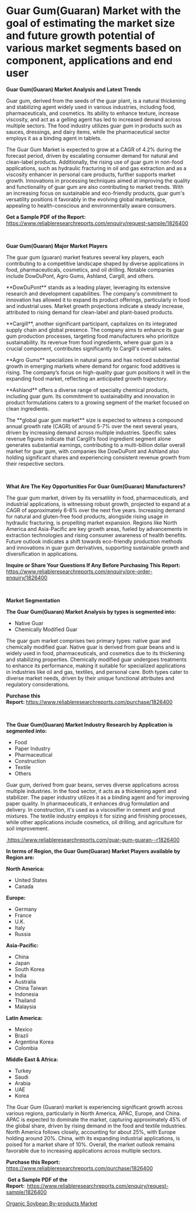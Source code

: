 <p><h1>Guar Gum(Guaran) Market with the goal of estimating the market size and future growth potential of various market segments based on component, applications and end user</h1></p><p><strong>Guar Gum(Guaran) Market Analysis and Latest Trends</strong></p>
<p><p>Guar gum, derived from the seeds of the guar plant, is a natural thickening and stabilizing agent widely used in various industries, including food, pharmaceuticals, and cosmetics. Its ability to enhance texture, increase viscosity, and act as a gelling agent has led to increased demand across multiple sectors. The food industry utilizes guar gum in products such as sauces, dressings, and dairy items, while the pharmaceutical sector employs it as a binding agent in tablets.</p><p>The Guar Gum Market is expected to grow at a CAGR of 4.2% during the forecast period, driven by escalating consumer demand for natural and clean-label products. Additionally, the rising use of guar gum in non-food applications, such as hydraulic fracturing in oil and gas extraction and as a viscosity enhancer in personal care products, further supports market growth. Innovations in processing techniques aimed at improving the quality and functionality of guar gum are also contributing to market trends. With an increasing focus on sustainable and eco-friendly products, guar gum's versatility positions it favorably in the evolving global marketplace, appealing to health-conscious and environmentally aware consumers.</p></p>
<p><strong>Get a Sample PDF of the Report:&nbsp;</strong> <a href="https://www.reliableresearchreports.com/enquiry/request-sample/1826400?utm_campaign=3265&utm_medium=2&utm_source=Github&utm_content=ia&utm_term=07042025&utm_id=guar-gumguaran">https://www.reliableresearchreports.com/enquiry/request-sample/1826400</a></p>
<p>&nbsp;</p>
<p><strong>Guar Gum(Guaran) Major Market Players</strong></p>
<p><p>The guar gum (guaran) market features several key players, each contributing to a competitive landscape shaped by diverse applications in food, pharmaceuticals, cosmetics, and oil drilling. Notable companies include DowDuPont, Agro Gums, Ashland, Cargill, and others.</p><p>**DowDuPont** stands as a leading player, leveraging its extensive research and development capabilities. The company's commitment to innovation has allowed it to expand its product offerings, particularly in food and industrial uses. Market growth projections indicate a steady increase, attributed to rising demand for clean-label and plant-based products.</p><p>**Cargill**, another significant participant, capitalizes on its integrated supply chain and global presence. The company aims to enhance its guar gum production processes, targeting food manufacturers who prioritize sustainability. Its revenue from food ingredients, where guar gum is a crucial component, contributes significantly to Cargill's overall sales.</p><p>**Agro Gums** specializes in natural gums and has noticed substantial growth in emerging markets where demand for organic food additives is rising. The company’s focus on high-quality guar gum positions it well in the expanding food market, reflecting an anticipated growth trajectory.</p><p>**Ashland** offers a diverse range of specialty chemical products, including guar gum. Its commitment to sustainability and innovation in product formulations caters to a growing segment of the market focused on clean ingredients.</p><p>The **global guar gum market** size is expected to witness a compound annual growth rate (CAGR) of around 5-7% over the next several years, driven by increasing demand across multiple industries. Specific sales revenue figures indicate that Cargill’s food ingredient segment alone generates substantial earnings, contributing to a multi-billion dollar overall market for guar gum, with companies like DowDuPont and Ashland also holding significant shares and experiencing consistent revenue growth from their respective sectors.</p></p>
<p>&nbsp;</p>
<p><strong>What Are The Key Opportunities For Guar Gum(Guaran) Manufacturers?</strong></p>
<p><p>The guar gum market, driven by its versatility in food, pharmaceuticals, and industrial applications, is witnessing robust growth, projected to expand at a CAGR of approximately 6-8% over the next five years. Increasing demand for natural and gluten-free food products, alongside rising usage in hydraulic fracturing, is propelling market expansion. Regions like North America and Asia-Pacific are key growth areas, fueled by advancements in extraction technologies and rising consumer awareness of health benefits. Future outlook indicates a shift towards eco-friendly production methods and innovations in guar gum derivatives, supporting sustainable growth and diversification in applications.</p></p>
<p><strong>Inquire or Share Your Questions If Any Before Purchasing This Report:</strong> <a href="https://www.reliableresearchreports.com/enquiry/pre-order-enquiry/1826400?utm_campaign=3265&utm_medium=2&utm_source=Github&utm_content=ia&utm_term=07042025&utm_id=guar-gumguaran">https://www.reliableresearchreports.com/enquiry/pre-order-enquiry/1826400</a></p>
<p>&nbsp;</p>
<p><strong>Market Segmentation</strong></p>
<p><strong>The Guar Gum(Guaran) Market Analysis by types is segmented into:</strong></p>
<p><ul><li>Native Guar</li><li>Chemically Modified Guar</li></ul></p>
<p><p>The guar gum market comprises two primary types: native guar and chemically modified guar. Native guar is derived from guar beans and is widely used in food, pharmaceuticals, and cosmetics due to its thickening and stabilizing properties. Chemically modified guar undergoes treatments to enhance its performance, making it suitable for specialized applications in industries like oil and gas, textiles, and personal care. Both types cater to diverse market needs, driven by their unique functional attributes and regulatory considerations.</p></p>
<p><strong>Purchase this Report:&nbsp;</strong><a href="https://www.reliableresearchreports.com/purchase/1826400?utm_campaign=3265&utm_medium=2&utm_source=Github&utm_content=ia&utm_term=07042025&utm_id=guar-gumguaran">https://www.reliableresearchreports.com/purchase/1826400</a></p>
<p>&nbsp;</p>
<p><strong>The Guar Gum(Guaran) Market Industry Research by Application is segmented into:</strong></p>
<p><ul><li>Food</li><li>Paper Industry</li><li>Pharmaceutical</li><li>Construction</li><li>Textile</li><li>Others</li></ul></p>
<p><p>Guar gum, derived from guar beans, serves diverse applications across multiple industries. In the food sector, it acts as a thickening agent and stabilizer. The paper industry utilizes it as a binding agent and for improving paper quality. In pharmaceuticals, it enhances drug formulation and delivery. In construction, it's used as a viscosifier in cement and grout mixtures. The textile industry employs it for sizing and finishing processes, while other applications include cosmetics, oil drilling, and agriculture for soil improvement.</p></p>
<p><a href="https://www.reliableresearchreports.com/guar-gum-guaran--r1826400?utm_campaign=3265&utm_medium=2&utm_source=Github&utm_content=ia&utm_term=07042025&utm_id=guar-gumguaran">&nbsp;https://www.reliableresearchreports.com/guar-gum-guaran--r1826400</a></p>
<p><strong>In terms of Region, the Guar Gum(Guaran) Market Players available by Region are:</strong></p>
<p>
    <p> <strong> North America: </strong>
        <ul>
            <li>United States</li>
            <li>Canada</li>
        </ul>
        </p> 
    <p> <strong> Europe: </strong>
        <ul>
            <li>Germany</li>
            <li>France</li>
            <li>U.K.</li>
            <li>Italy</li>
            <li>Russia</li>
        </ul>
        </p> 
    <p> <strong> Asia-Pacific: </strong>
        <ul>
            <li>China</li>
            <li>Japan</li>
            <li>South Korea</li>
            <li>India</li>
            <li>Australia</li>
            <li>China Taiwan</li>
            <li>Indonesia</li>
            <li>Thailand</li>
            <li>Malaysia</li>
        </ul>
        </p> 
    <p> <strong> Latin America: </strong>
        <ul>
            <li>Mexico</li>
            <li>Brazil</li>
            <li>Argentina Korea</li>
            <li>Colombia</li>
        </ul>
        </p> 
    <p> <strong> Middle East & Africa: </strong>
        <ul>
            <li>Turkey</li>
            <li>Saudi</li>
            <li>Arabia</li>
            <li>UAE</li>
            <li>Korea</li>
        </ul>
    </p>
    </p>
<p><p>The Guar Gum (Guaran) market is experiencing significant growth across various regions, particularly in North America, APAC, Europe, and China. APAC is expected to dominate the market, capturing approximately 45% of the global share, driven by rising demand in the food and textile industries. North America follows closely, accounting for about 25%, with Europe holding around 20%. China, with its expanding industrial applications, is poised for a market share of 10%. Overall, the market outlook remains favorable due to increasing applications across multiple sectors.</p></p>
<p><strong>Purchase this Report: </strong><a href="https://www.reliableresearchreports.com/purchase/1826400?utm_campaign=3265&utm_medium=2&utm_source=Github&utm_content=ia&utm_term=07042025&utm_id=guar-gumguaran">https://www.reliableresearchreports.com/purchase/1826400</a></p>
<p>&nbsp;<strong>Get a Sample PDF of the Report:&nbsp;&nbsp;</strong><a href="https://www.reliableresearchreports.com/enquiry/request-sample/1826400?utm_campaign=3265&utm_medium=2&utm_source=Github&utm_content=ia&utm_term=07042025&utm_id=guar-gumguaran">https://www.reliableresearchreports.com/enquiry/request-sample/1826400</a></p>
<p><strong></strong></p>
<p><p><a href="https://github.com/geyangvayora/Market-Research-Report-List-1/blob/main/organic-soybean-by-products-market.md?utm_campaign=3265&utm_medium=2&utm_source=Github&utm_content=ia&utm_term=07042025&utm_id=guar-gumguaran">Organic Soybean By-products Market</a></p></p>